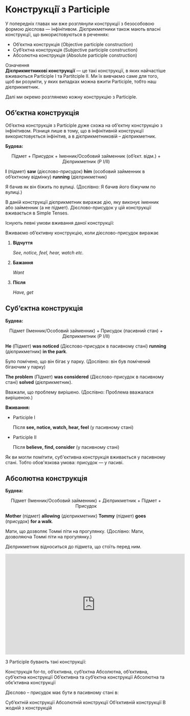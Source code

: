 # Конструкцiї з Participle

<p>У попередніх главах ми вже розглянули конструкції з безособовою формою дієслова — інфінітивом. Дієприкметники також мають власні конструкції, що використовуються в реченнях:</p>

<ul>
<li><span class="p1">Об’єктна конструкція</span> (Objective participle construction)</li>
<li><span class="p1">Суб’єктна конструкція</span> (Subjective participle construction)</li>
<li><span class="p1">Абсолютна конструкція</span> (Absolute participle construction)</li>
</ul>

<div class="space">
<div class="eoz-wrap">
<span class="eoz">Означення</span>
<div class="eoz-text">
<b>Дієприкметникові конструкції</b> — це такі конструкції, в яких найчастіше вживаються Participle I та Partitciple II. Ми їх вивчаємо саме для того, щоб ви розуміти, у яких випадках можна вжити Participle, тобто наш дієприкметник.
</div>
</div>
</div>

<p>Далі ми окремо розглянемо кожну конструкцію з Participle.</p>

## Об’єктна конструкція

<p>Об’єктна конструкція з Participle дуже схожа на об’єктну конструкцію з інфінітивом. Різниця лише в тому, що в інфінітивній конструкції використовується інфінітив, а в дієприкметниковій – дієприкметник.</p>

<p><b>Будова:</b></p>

<p align="center"><span class="p1">Підмет + Присудок + Іменник/Особовий займенник (об’єкт. відм.) + Дієприкметник (P I/II)</span></p>

<p><b>I</b> (підмет) <b>saw</b> (дієслово-присудок) <b>him</b> (особовий займенник в об’єктному відмінку) <b>running</b> (дієприкметник)</p>

<p>Я бачив як він біжить по вулиці. (Дослівно: Я бачив його біжучим по вулиці.)</p>

<p>В даній конструкції дієприкметник виражає дію, яку виконує іменник або займенник (а не підмет). Дієслово-присудок у цій конструкції вживається в Simple Tenses.</p>

<p><span class="p1">Існують певні умови вживання даної конструкції:</span></p>
<p>Вживаємо об’єктивну конструкцію, коли дієслово-присудок виражає</p>
<ol>
<li><b>Відчуття</b></li>
<p><i>See, notice, feel, hear, watch etc.</i></p>
<li><b>Бажання</b></li>
<p><i>Want</i></p>
<li><b>Після</b></li>
<p><i>Have, get</i></p>
</ol>

<h2> Суб’єктна конструкція</h2>

<p><b>Будова:</b></p>

<p align="center"><span class="p1">Підмет (Іменник/Особовий займенник) + Присудок (пасивний стан) + Дієприкметник (P I/II)</span></p>

<p><b>He</b> (Підмет) <b>was noticed</b> (Дієслово-присудок в пасивному стані) <b>running</b> (дієприкметник) <b>in the park</b>.</p>

<p>Було помічено, що він бігає у парку. (Дослівно: він був помічений бігаючим у парку)</p>

<p><b>The problem</b> (Підмет) <b>was considered</b> (Дієслово-присудок в пасивному стані) <b>solved</b> (дієприкметник).</p>

<p>Вважали, що проблему вирішено. (Дослівно: Проблема вважалася вирішеною.) </p>

<p><b>Вживання:</b></p>

<ul>
<li>Participle I</li>
<p>Після <b>see, notice, watch, hear, feel</b> (у пасивному стані)</p>
<li>Participle II</li>
<p>Після <b>believe, find, consider</b> (у пасивному стані)</p>
</ul>

<p>Як ви могли помітити, суб'єктивна конструкція вживається у пасивному стані. Тобто обов'язкова умова: присудок — у пасиві.</p>

## Абсолютна конструкція

<p><b>Будова:</b></p>

<p align="center"><span class="p1">Підмет (Іменник/Особовий займенник) + Дієприкметник + Підмет + Присудок</span></p>

<p><b>Mother</b> (підмет) <b>allowing</b> (дієприкметник) <b>Tommy</b> (підмет) <b>goes</b> (присудок) <b>for a walk</b>.</p>

<p>Мати, що дозволяє Томмі піти на прогулянку. (Дослівно: Мати, дозволяюча Томмі піти на прогулянку.)</p>

<p>Дієприкметник відноситься до підмета, що стоїть перед ним.</p>

<div class="fluidMedia">
<iframe align="center" width="560" height="315" src="https://www.youtube.com/embed/_IGq0cJcBVc" frameborder="0" allowfullscreen></iframe>
</div>
<div class="popup">
</div>

<quiz correctLabel="correct" incorrectLabel="incorrect" checkLabel="check">
    <question text="">
        <p>З Participle бувають такі конструкції:</p>
        <answer>Конструкція for-to, об’єктивна, суб’єктна</answer>
        <answer correct>Абсолютна, об’єктивна, суб’єктна конструкції</answer>
        <answer>Об’єктивна та суб’єктна конструкції</answer>
        <answer>Абсолютна та обє’ктивна конструкції</answer>
    </question>
     <question text="">
        <p>Дієслово – присудок має бути в пасивному стані в:</p>
        <answer correct>Суб’єктній конструкції</answer>
        <answer>Абсолютній конструкції</answer>
        <answer>Об’єктивній конструкції</answer>
        <answer>В жодній з конструкцій</answer>
    </question>
</quiz>